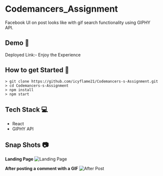 # Codemancers_Assignment
Facebook UI on post looks like with gif search functionality using GIPHY API.

## Demo 🎥
Deployed Link:- Enjoy the Experience

## How to get Started 🚀
```
> git clone https://github.com/icyflame21/Codemancers-s-Assignment.git
> cd Codemancers-s-Assignment
> npm install
> npm start
```

## Tech Stack 💻
- React
- GIPHY API

## Snap Shots 📷
**Landing Page**
![Landing Page](https://images2.imgbox.com/04/5b/qBMUsYbe_o.jpg)

**After posting a comment with a GIF**
![After Post](https://images2.imgbox.com/af/d2/knp5HmQM_o.jpg)
